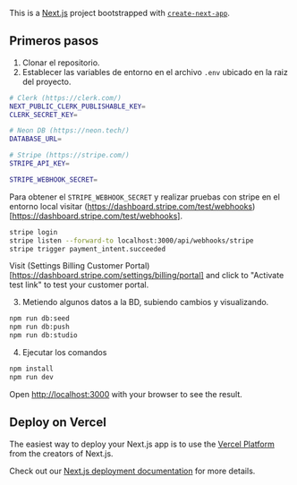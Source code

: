 This is a [Next.js](https://nextjs.org/) project bootstrapped with [`create-next-app`](https://github.com/vercel/next.js/tree/canary/packages/create-next-app).

## Primeros pasos

1. Clonar el repositorio.
2. Establecer las variables de entorno en el archivo `.env` ubicado en la raiz del proyecto.

```bash
# Clerk (https://clerk.com/)
NEXT_PUBLIC_CLERK_PUBLISHABLE_KEY=
CLERK_SECRET_KEY=

# Neon DB (https://neon.tech/)
DATABASE_URL=

# Stripe (https://stripe.com/)
STRIPE_API_KEY=

STRIPE_WEBHOOK_SECRET=
```

Para obtener el `STRIPE_WEBHOOK_SECRET` y realizar pruebas con stripe en el entorno local visitar (https://dashboard.stripe.com/test/webhooks)[https://dashboard.stripe.com/test/webhooks].

```bash
stripe login
stripe listen --forward-to localhost:3000/api/webhooks/stripe
stripe trigger payment_intent.succeeded
```

Visit (Settings Billing Customer Portal)[https://dashboard.stripe.com/settings/billing/portal] and click to "Activate test link" to test your customer portal.

3. Metiendo algunos datos a la BD, subiendo cambios y visualizando.

```bash
npm run db:seed
npm run db:push
npm run db:studio
```

4. Ejecutar los comandos

```bash
npm install
npm run dev
```

Open [http://localhost:3000](http://localhost:3000) with your browser to see the result.

## Deploy on Vercel

The easiest way to deploy your Next.js app is to use the [Vercel Platform](https://vercel.com/new?utm_medium=default-template&filter=next.js&utm_source=create-next-app&utm_campaign=create-next-app-readme) from the creators of Next.js.

Check out our [Next.js deployment documentation](https://nextjs.org/docs/deployment) for more details.
